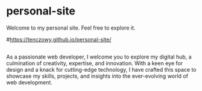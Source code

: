 # personal-site
Welcome to my personal site. Feel free to explore it.

#https://tenczowy.github.io/personal-site/

##
As a passionate web developer, I welcome you to explore my digital hub, a culmination of creativity, expertise, and innovation. With a keen eye for design and a knack for cutting-edge technology, I have crafted this space to showcase my skills, projects, and insights into the ever-evolving world of web development.
